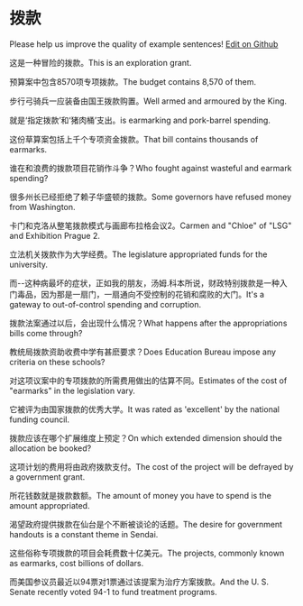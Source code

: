 # 拨款

Please help us improve the quality of example sentences! [Edit on Github](https://github.com/jiyushe/jiyu-example-sentence-source/blob/main/chinese/bokuan.md)

<p><span class="chinese">这是一种冒险的拨款。</span><span class="english">This is an exploration grant.</span></p>

<p><span class="chinese">预算案中包含8570项专项拨款。</span><span class="english">The budget contains 8,570 of them.</span></p>

<p><span class="chinese">步行弓骑兵一应装备由国王拨款购置。</span><span class="english">Well armed and armoured by the King.</span></p>

<p><span class="chinese">就是‘指定拨款’和‘猪肉桶’支出。</span><span class="english">is earmarking and pork-barrel spending.</span></p>

<p><span class="chinese">这份草算案包括上千个专项资金拨款。</span><span class="english">That bill contains thousands of earmarks.</span></p>

<p><span class="chinese">谁在和浪费的拨款项目花销作斗争？</span><span class="english">Who fought against wasteful and earmark spending?</span></p>

<p><span class="chinese">很多州长已经拒绝了赖子华盛顿的拨款。</span><span class="english">Some governors have refused money from Washington.</span></p>

<p><span class="chinese">卡门和克洛从整笔拨款模式与画廊布拉格会议2。</span><span class="english">Carmen and "Chloe" of "LSG" and Exhibition Prague 2.</span></p>

<p><span class="chinese">立法机关拨款作为大学经费。</span><span class="english">The legislature appropriated funds for the university.</span></p>

<p><span class="chinese">而--这种病最坏的症状，正如我的朋友，汤姆.科本所说，财政特别拨款是一种入门毒品，因为那是一扇门，一扇通向不受控制的花销和腐败的大门。</span><span class="english">It's a gateway to out-of-control spending and corruption.</span></p>

<p><span class="chinese">拨款法案通过以后，会出现什么情况？</span><span class="english">What happens after the appropriations bills come through?</span></p>

<p><span class="chinese">教统局拨款资助收费中学有甚麽要求？</span><span class="english">Does Education Bureau impose any criteria on these schools?</span></p>

<p><span class="chinese">对这项议案中的专项拨款的所需费用做出的估算不同。</span><span class="english">Estimates of the cost of "earmarks" in the legislation vary.</span></p>

<p><span class="chinese">它被评为由国家拨款的优秀大学。</span><span class="english">It was rated as 'excellent' by the national funding council.</span></p>

<p><span class="chinese">拨款应该在哪个扩展维度上预定？</span><span class="english">On which extended dimension should the allocation be booked?</span></p>

<p><span class="chinese">这项计划的费用将由政府拨款支付。</span><span class="english">The cost of the project will be defrayed by a government grant.</span></p>

<p><span class="chinese">所花钱数就是拨款数额。</span><span class="english">The amount of money you have to spend is the amount appropriated.</span></p>

<p><span class="chinese">渴望政府提供拨款在仙台是个不断被谈论的话题。</span><span class="english">The desire for government handouts is a constant theme in Sendai.</span></p>

<p><span class="chinese">这些俗称专项拨款的项目会耗费数十亿美元。</span><span class="english">The projects, commonly known as earmarks, cost billions of dollars.</span></p>

<p><span class="chinese">而美国参议员最近以94票对1票通过该提案为治疗方案拨款。</span><span class="english">And the U. S. Senate recently voted 94-1 to fund treatment programs.</span></p>

